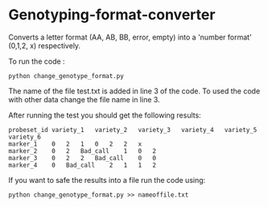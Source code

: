 # Genotyping-format-converter
Converts a letter format (AA, AB, BB, error, empty) into a 'number format' (0,1,2, x) respectively.

To run the code : 

```
python change_genotype_format.py 
```
The name of the file test.txt is added in line 3 of the code. To used the code with other data change the file name in line 3.

After running the test you should get the following results:

```
probeset_id	variety_1	variety_2	variety_3	variety_4	variety_5	variety_6
marker_1	0	2	1	0	2	2	x
marker_2	0	2	Bad_call	1	0	2
marker_3	0	2	2	Bad_call	0	0
marker_4	0	Bad_call	2	1	1	2
```
If you want to safe the results into a file run the code using:

```
python change_genotype_format.py >> nameoffile.txt
```
